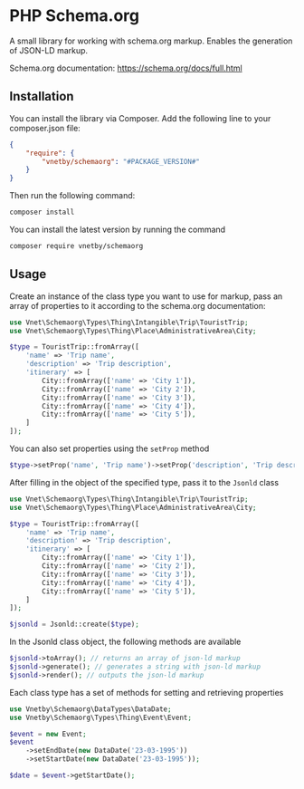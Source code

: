 # PHP Schema.org

A small library for working with schema.org markup. Enables the generation of JSON-LD markup.

Schema.org documentation: https://schema.org/docs/full.html

## Installation

You can install the library via Composer. Add the following line to your composer.json file:

```json
{
    "require": {
        "vnetby/schemaorg": "#PACKAGE_VERSION#"
    }
}
```

Then run the following command:

```bash
composer install
```

You can install the latest version by running the command

```bash
composer require vnetby/schemaorg
```

## Usage

Create an instance of the class type you want to use for markup, pass an array of properties to it according to the schema.org documentation:

```php
use Vnet\Schemaorg\Types\Thing\Intangible\Trip\TouristTrip;
use Vnet\Schemaorg\Types\Thing\Place\AdministrativeArea\City;

$type = TouristTrip::fromArray([
    'name' => 'Trip name',
    'description' => 'Trip description',
    'itinerary' => [
        City::fromArray(['name' => 'City 1']),
        City::fromArray(['name' => 'City 2']),
        City::fromArray(['name' => 'City 3']),
        City::fromArray(['name' => 'City 4']),
        City::fromArray(['name' => 'City 5']),
    ]
]);
```

You can also set properties using the `setProp` method

```php
$type->setProp('name', 'Trip name')->setProp('description', 'Trip description');
```

After filling in the object of the specified type, pass it to the `Jsonld` class

```php
use Vnet\Schemaorg\Types\Thing\Intangible\Trip\TouristTrip;
use Vnet\Schemaorg\Types\Thing\Place\AdministrativeArea\City;

$type = TouristTrip::fromArray([
    'name' => 'Trip name',
    'description' => 'Trip description',
    'itinerary' => [
        City::fromArray(['name' => 'City 1']),
        City::fromArray(['name' => 'City 2']),
        City::fromArray(['name' => 'City 3']),
        City::fromArray(['name' => 'City 4']),
        City::fromArray(['name' => 'City 5']),
    ]
]);

$jsonld = Jsonld::create($type);
```

In the Jsonld class object, the following methods are available

```php
$jsonld->toArray(); // returns an array of json-ld markup
$jsonld->generate(); // generates a string with json-ld markup
$jsonld->render(); // outputs the json-ld markup
```

Each class type has a set of methods for setting and retrieving properties

```php
use Vnetby\Schemaorg\DataTypes\DataDate;
use Vnetby\Schemaorg\Types\Thing\Event\Event;

$event = new Event;
$event
    ->setEndDate(new DataDate('23-03-1995'))
    ->setStartDate(new DataDate('23-03-1995'));

$date = $event->getStartDate();
```
